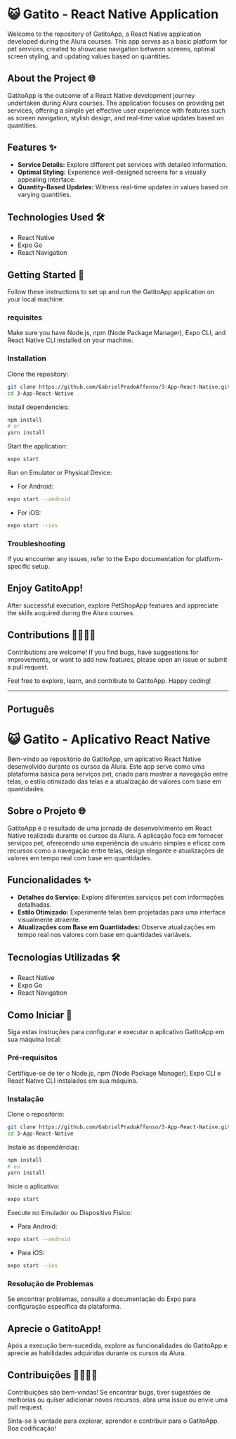 # 😺 Gatito - React Native Application

Welcome to the repository of GatitoApp, a React Native application developed during the Alura courses. This app serves as a basic platform for pet services, created to showcase navigation between screens, optimal screen styling, and updating values based on quantities.

## About the Project 🌐
GatitoApp is the outcome of a React Native development journey undertaken during Alura courses. The application focuses on providing pet services, offering a simple yet effective user experience with features such as screen navigation, stylish design, and real-time value updates based on quantities.

## Features ✨
- **Service Details:** Explore different pet services with detailed information.
- **Optimal Styling:** Experience well-designed screens for a visually appealing interface.
- **Quantity-Based Updates:** Witness real-time updates in values based on varying quantities.

## Technologies Used 🛠️
- React Native
- Expo Go
- React Navigation

## Getting Started 🚀
Follow these instructions to set up and run the GatitoApp application on your local machine:

### requisites
Make sure you have Node.js, npm (Node Package Manager), Expo CLI, and React Native CLI installed on your machine.

### Installation
Clone the repository:

```bash
git clone https://github.com/GabrielPradoAffonso/3-App-React-Native.git
cd 3-App-React-Native
```

Install dependencies:

```bash
npm install
# or
yarn install
```

Start the application:

```bash
expo start
```

Run on Emulator or Physical Device:

- For Android:

```bash
expo start --android
```

- For iOS:

```bash
expo start --ios
```

### Troubleshooting
If you encounter any issues, refer to the Expo documentation for platform-specific setup.

## Enjoy GatitoApp!
After successful execution, explore PetShopApp features and appreciate the skills acquired during the Alura courses.

## Contributions 👩‍💻👨‍💻
Contributions are welcome! If you find bugs, have suggestions for improvements, or want to add new features, please open an issue or submit a pull request.

Feel free to explore, learn, and contribute to GatitoApp. Happy coding!

---
## Português
# 😺 Gatito - Aplicativo React Native

Bem-vindo ao repositório do GatitoApp, um aplicativo React Native desenvolvido durante os cursos da Alura. Este app serve como uma plataforma básica para serviços pet, criado para mostrar a navegação entre telas, o estilo otimizado das telas e a atualização de valores com base em quantidades.

## Sobre o Projeto 🌐
GatitoApp é o resultado de uma jornada de desenvolvimento em React Native realizada durante os cursos da Alura. A aplicação foca em fornecer serviços pet, oferecendo uma experiência de usuário simples e eficaz com recursos como a navegação entre telas, design elegante e atualizações de valores em tempo real com base em quantidades.

## Funcionalidades ✨
- **Detalhes do Serviço:** Explore diferentes serviços pet com informações detalhadas.
- **Estilo Otimizado:** Experimente telas bem projetadas para uma interface visualmente atraente.
- **Atualizações com Base em Quantidades:** Observe atualizações em tempo real nos valores com base em quantidades variáveis.

## Tecnologias Utilizadas 🛠️
- React Native
- Expo Go
- React Navigation

## Como Iniciar 🚀
Siga estas instruções para configurar e executar o aplicativo GatitoApp em sua máquina local:

### Pré-requisitos
Certifique-se de ter o Node.js, npm (Node Package Manager), Expo CLI e React Native CLI instalados em sua máquina.

### Instalação
Clone o repositório:

```bash
git clone https://github.com/GabrielPradoAffonso/3-App-React-Native.git
cd 3-App-React-Native
```

Instale as dependências:

```bash
npm install
# ou
yarn install
```

Inicie o aplicativo:

```bash
expo start
```

Execute no Emulador ou Dispositivo Físico:

- Para Android:

```bash
expo start --android
```

- Para iOS:

```bash
expo start --ios
```

### Resolução de Problemas
Se encontrar problemas, consulte a documentação do Expo para configuração específica da plataforma.

## Aprecie o GatitoApp!
Após a execução bem-sucedida, explore as funcionalidades do GatitoApp e aprecie as habilidades adquiridas durante os cursos da Alura.

## Contribuições 👩‍💻👨‍💻
Contribuições são bem-vindas! Se encontrar bugs, tiver sugestões de melhorias ou quiser adicionar novos recursos, abra uma issue ou envie uma pull request.

Sinta-se à vontade para explorar, aprender e contribuir para o GatitoApp. Boa codificação!
